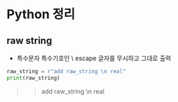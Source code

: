 # Python 정리 

## raw string
- 특수문자 특수기호인 \ escape 글자를 무시하고 그대로 출력 

```python
raw_string = r"add raw_string \n real"
print(raw_string)
```
>> add raw_string \n real
